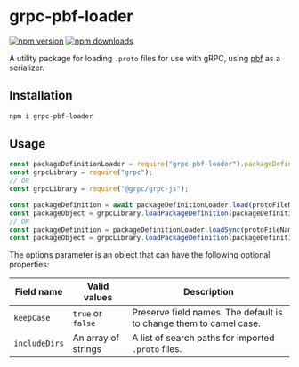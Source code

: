 # grpc-pbf-loader

[![npm version](https://badge.fury.io/js/grpc-pbf-loader.svg)](https://www.npmjs.com/package/grpc-pbf-loader)
[![npm downloads](https://img.shields.io/npm/dt/grpc-pbf-loader.svg)](https://www.npmjs.com/package/grpc-pbf-loader)

A utility package for loading `.proto` files for use with gRPC, using [pbf](https://github.com/mapbox/pbf) as a serializer.

## Installation

```sh
npm i grpc-pbf-loader
```

## Usage

```js
const packageDefinitionLoader = require("grpc-pbf-loader").packageDefinition;
const grpcLibrary = require("grpc");
// OR
const grpcLibrary = require("@grpc/grpc-js");

const packageDefinition = await packageDefinitionLoader.load(protoFileName, options);
const packageObject = grpcLibrary.loadPackageDefinition(packageDefinition);
// OR
const packageDefinition = packageDefinitionLoader.loadSync(protoFileName, options);
const packageObject = grpcLibrary.loadPackageDefinition(packageDefinition);
```

The options parameter is an object that can have the following optional properties:

| Field name    | Valid values        | Description                                                        |
| ------------- | ------------------- | ------------------------------------------------------------------ |
| `keepCase`    | `true` or `false`   | Preserve field names. The default is to change them to camel case. |
| `includeDirs` | An array of strings | A list of search paths for imported `.proto` files.                |
